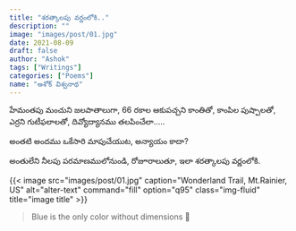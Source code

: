 ```yaml
---
title: "శరత్కాలపు వర్ణంలోకి.."
description: ""
image: "images/post/01.jpg"
date: 2021-08-09
draft: false
author: "Ashok"
tags: ["Writings"]
categories: ["Poems"]
name: "అశోక్ విశ్వనాథ"
---
```


హేమంతపు మంచుని జలపాతాలుగా,
66 రకాల ఆకుపచ్చని కాంతితో,
కాంపిల పుష్పాలతో, ఎర్రని గుటీఫలాలతో,
దివ్యోద్యానము తలపించేలా.....

అంతటి అందము ఒకేసారి మాపుచేయుట,
అన్యాయం కాదా?

అంతులేని నీలపు పరమాణములోనుండి,
రోజూరాలుతూ, ఇలా శరత్కాలపు వర్ణంలోకి.

{{< image src="images/post/01.jpg" caption="Wonderland Trail, Mt.Rainier, US" alt="alter-text" command="fill" option="q95" class="img-fluid" title="image title" >}}

>Blue is the only color without dimensions 💙
